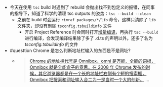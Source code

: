 - 今天在使用 `tsc` build 时遇到了 rebuild 会抛出找不到包定义的报错，在同事的指导下，知道了科学的清理 tsc outputs 的姿势：`tsc --build --clean`
	- 之前在 build 时会运行 `rimraf packages/*/lib` 命令，这样只清除了 `lib` 文件夹，却没有删除 `tsconfig.tsbuildinfo` 文件
		- 开启 Project Reference 时会同时打开[增量编译](https://www.typescriptlang.org/docs/handbook/release-notes/typescript-3-4.html#faster-subsequent-builds-with-the---incremental-flag:~:text=TypeScript%203.4-,Faster%20subsequent%20builds%20with%20the,flag,-TypeScript%203.4%20introduces)，再执行 `tsc --build` 进行编译，会发现编译结果除了多了 .d.ts 的声明以外，还多了名为 *tsconfig.tsbuildinfo* 的文件
- #questtion Chrome 是怎么判断地址栏输入的东西是不是网址?
	- > [Chrome 的地址栏代号是 Omnibox，omni 是万能、全能的词根，Omnibox 就是全能盒子的意思。在 2008 年 Chrome 发布的时候，其它浏览器都是在一个长的地址栏右侧有个短的搜索框，Omnibox 把搜索和网址输入合二为一是当时一个大的创新。](https://www.zhihu.com/question/560616439/answer/2722866208)
	  ...